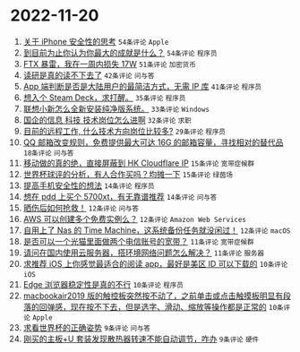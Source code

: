 # 2022-11-20

1. [关于 iPhone 安全性的思考](https://www.v2ex.com/t/896534) `54条评论` `Apple`
1. [到目前为止你认为你最大的成就是什么？](https://www.v2ex.com/t/896580) `54条评论` `程序员`
1. [FTX 暴雷，我在一周内损失 17W](https://www.v2ex.com/t/896592) `51条评论` `加密货币`
1. [读研是真的读不下去了](https://www.v2ex.com/t/896530) `42条评论` `问与答`
1. [App 端判断是否是大陆用户的最简洁方式，无需 IP 库](https://www.v2ex.com/t/896602) `41条评论` `程序员`
1. [想入个 Steam Deck，求打醒。](https://www.v2ex.com/t/896537) `35条评论` `程序员`
1. [联想小新怎么全新安装纯净版系统。](https://www.v2ex.com/t/896584) `33条评论` `Windows`
1. [国企的信息 科技 技术岗位怎么进啊](https://www.v2ex.com/t/896533) `32条评论` `求职`
1. [目前的远程工作, 什么技术方向岗位比较多?](https://www.v2ex.com/t/896516) `29条评论` `程序员`
1. [QQ 邮箱改变规则，免费提供最大可达 16G 的邮箱容量，寻找相对的替代品](https://www.v2ex.com/t/896583) `18条评论` `问与答`
1. [移动做的真的绝，直接屏蔽到 HK Cloudflare IP](https://www.v2ex.com/t/896616) `15条评论` `宽带症候群`
1. [世界杯球评的分析，有人合作买吗？均摊一下](https://www.v2ex.com/t/896557) `15条评论` `绿茵场`
1. [提高手机安全性的想法](https://www.v2ex.com/t/896613) `14条评论` `程序员`
1. [想在 pdd 上买个 5700xt，有无靠谱推荐](https://www.v2ex.com/t/896576) `14条评论` `问与答`
1. [晒伤后如何抢救！](https://www.v2ex.com/t/896618) `12条评论` `问与答`
1. [AWS 可以创建多个免费实例么？](https://www.v2ex.com/t/896600) `12条评论` `Amazon Web Services`
1. [自用上了 Nas 的 Time Machine，这系统备份任务就没闲过！](https://www.v2ex.com/t/896591) `12条评论` `macOS`
1. [是否可以一个光猫里面做两个电信账号的宽带？](https://www.v2ex.com/t/896597) `11条评论` `宽带症候群`
1. [请问在国内使用云服务器，搭环境网络问题怎么解决？](https://www.v2ex.com/t/896563) `11条评论` `服务器`
1. [求推荐 iOS 上你感觉最适合的阅读 app，最好是美区 ID 可以下载的](https://www.v2ex.com/t/896617) `10条评论` `iOS`
1. [Edge 浏览器稳定性是真的不行](https://www.v2ex.com/t/896614) `10条评论` `程序员`
1. [macbookair2019 版的触控板突然按不动了，之前单击或点击触摸板明显有段落的回弹感，现在按不下去，但是选字、滑动、缩放等操作都是正常的](https://www.v2ex.com/t/896518) `10条评论` `Apple`
1. [求看世界杯的正确姿势](https://www.v2ex.com/t/896540) `9条评论` `问与答`
1. [刚买的主板+U 套装发现散热器转速不能自动调节，咋办](https://www.v2ex.com/t/896536) `9条评论` `硬件`
